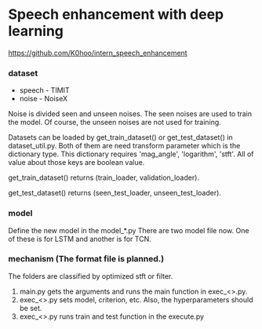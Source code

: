 # Speech enhancement with deep learning

https://github.com/K0hoo/intern_speech_enhancement

### dataset
* speech - TIMIT
* noise - NoiseX

Noise is divided seen and unseen noises. The seen noises are used to train the model.
Of course, the unseen noises are not used for training.

Datasets can be loaded by get_train_dataset() or get_test_dataset() in dataset_util.py.
Both of them are need transform parameter which is the dictionary type.
This dictionary requires 'mag_angle', 'logarithm', 'stft'.
All of value about those keys are boolean value.

get_train_dataset() returns (train_loader, validation_loader).

get_test_dataset() returns (seen_test_loader, unseen_test_loader).

### model
Define the new model in the model_*.py
There are two model file now. One of these is for LSTM and another is for TCN.

### mechanism (The format file is planned.)
The folders are classified by optimized stft or filter.

1. main.py gets the arguments and runs the main function in exec_<>.py.
2. exec_<>.py sets model, criterion, etc. Also, the hyperparameters should be set.
3. exec_<>.py runs train and test function in the execute.py

